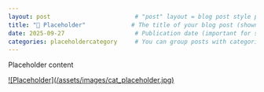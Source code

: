 ```yaml
---
layout: post                        # "post" layout = blog post style page.
title: "🍜 Placeholder"             # The title of your blog post (shown in list + page).
date: 2025-09-27                    # Publication date (important for sorting posts).
categories: placeholdercategory     # You can group posts with categories.
---
```


Placeholder content

<a href="/assets/images/cat_placeholder.jpg" target="_blank">
  ![Placeholder](/assets/images/cat_placeholder.jpg)
</a>

<!-- # 👉 To add more images, upload them to assets/images and reference like:
![Alt text](/assets/images/your-image-name.jpg)  -->


